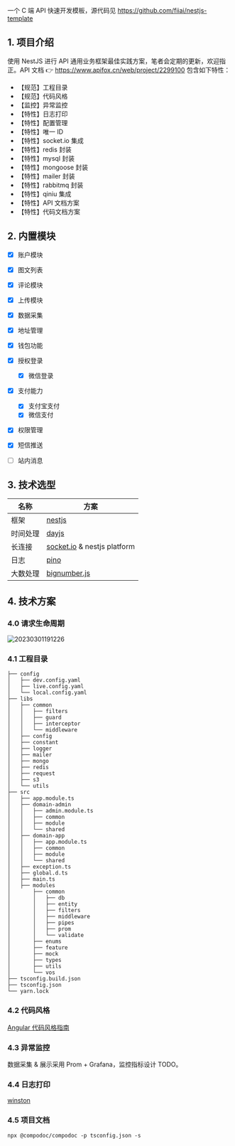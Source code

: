 一个 C 端 API 快速开发模板，源代码见 https://github.com/fiiai/nestjs-template

## 1. 项目介绍

使用 NestJS 进行 API 通用业务框架最佳实践方案，笔者会定期的更新，欢迎指正。API 文档 👉 https://www.apifox.cn/web/project/2299100
包含如下特性：

- 【规范】工程目录
- 【规范】代码风格
- 【监控】异常监控
- 【特性】日志打印
- 【特性】配置管理
- 【特性】唯一 ID
- 【特性】socket.io 集成
- 【特性】redis 封装
- 【特性】mysql 封装
- 【特性】mongoose 封装
- 【特性】mailer 封装
- 【特性】rabbitmq 封装
- 【特性】qiniu 集成
- 【特性】API 文档方案
- 【特性】代码文档方案

## 2. 内置模块

- [x] 账户模块
- [x] 图文列表
- [x] 评论模块
- [x] 上传模块
- [x] 数据采集
- [x] 地址管理
- [x] 钱包功能
- [x] 授权登录
  - [x] 微信登录
- [x] 支付能力
  - [x] 支付宝支付
  - [x] 微信支付
- [x] 权限管理
- [x] 短信推送
- [ ] 站内消息


## 3. 技术选型

| 名称     | 方案                                                        |
| -------- | ----------------------------------------------------------- |
| 框架     | [nestjs](https://nestjs.com/)                               |
| 时间处理 | [dayjs](https://day.js.org/docs/en/installation/typescript) |
| 长连接   | [socket.io](https://socket.io/) & nestjs platform           |
| 日志     | [pino](https://github.com/pinojs/pino)                      |
| 大数处理 | [bignumber.js](https://mikemcl.github.io/bignumber.js/)     |

## 4. 技术方案

### 4.0 请求生命周期

![20230301191226](http://s3.airtlab.com/blog/20230301191226.png)

### 4.1 工程目录

```text
├── config
│   ├── dev.config.yaml
│   ├── live.config.yaml
│   └── local.config.yaml
├── libs
│   ├── common
│   │   ├── filters
│   │   ├── guard
│   │   ├── interceptor
│   │   └── middleware
│   ├── config
│   ├── constant
│   ├── logger
│   ├── mailer
│   ├── mongo
│   ├── redis
│   ├── request
│   ├── s3
│   └── utils
├── src
│   ├── app.module.ts
│   ├── domain-admin
│   │   ├── admin.module.ts
│   │   ├── common
│   │   ├── module
│   │   └── shared
│   ├── domain-app
│   │   ├── app.module.ts
│   │   ├── common
│   │   ├── module
│   │   └── shared
│   ├── exception.ts
│   ├── global.d.ts
│   ├── main.ts
│   ├── modules
│       ├── common
│       │   ├── db
│       │   ├── entity
│       │   ├── filters
│       │   ├── middleware
│       │   ├── pipes
│       │   ├── prom
│       │   └── validate
│       ├── enums
│       ├── feature
│       ├── mock
│       ├── types
│       ├── utils
│       └── vos
├── tsconfig.build.json
├── tsconfig.json
└── yarn.lock
```

### 4.2 代码风格

[Angular 代码风格指南](https://angular.io/guide/styleguide)

### 4.3 异常监控

数据采集 & 展示采用 Prom + Grafana，监控指标设计 TODO。

### 4.4 日志打印

[winston](https://github.com/winstonjs/winston)


### 4.5 项目文档
```shell
npx @compodoc/compodoc -p tsconfig.json -s
```